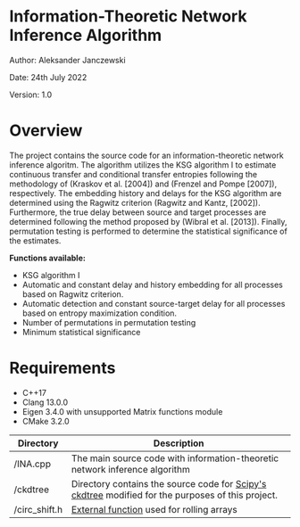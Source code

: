 # Information-Theoretic Network Inference Algorithm

Author: Aleksander Janczewski

Date: 24th July 2022

Version: 1.0

# Overview
The project contains the source code for an information-theoretic network inference algoritm. The algorithm utilizes the KSG algorithm I to estimate continuous transfer and conditional transfer entropies following the methodology of (Kraskov et al. [2004]) and (Frenzel and Pompe [2007]), respectively. The embedding history and delays for the KSG algorithm are determined using the Ragwitz criterion (Ragwitz and Kantz, [2002]). Furthermore, the true delay between source and target processes are determined following the method proposed by (Wibral et al. [2013]). Finally, permutation testing is performed to determine the statistical significance of the estimates.


**Functions available:**
- KSG algorithm I
- Automatic and constant delay and history embedding for all processes based on Ragwitz criterion.
- Automatic detection and constant source-target delay for all processes based on entropy maximization condition.
- Number of permutations in permutation testing
- Minimum statistical significance 


# Requirements
- C++17
- Clang 13.0.0 
- Eigen 3.4.0 with unsupported Matrix functions module
- CMake 3.2.0


| Directory          | Description                                                                                      |
| ------------------ | ------------------------------------------------------------------------------------------------ |
| /INA.cpp           | The main source code with information-theoretic network inference algorithm                      |
| /ckdtree           | Directory contains the source code for [Scipy's ckdtree](https://github.com/scipy/scipy/tree/main/scipy/spatial/ckdtree) modified for the purposes of this project.|
| /circ_shift.h      | [External function](https://stackoverflow.com/questions/46077242/eigen-modifyable-custom-expression/46301503#46301503) used for rolling arrays                                                  |

